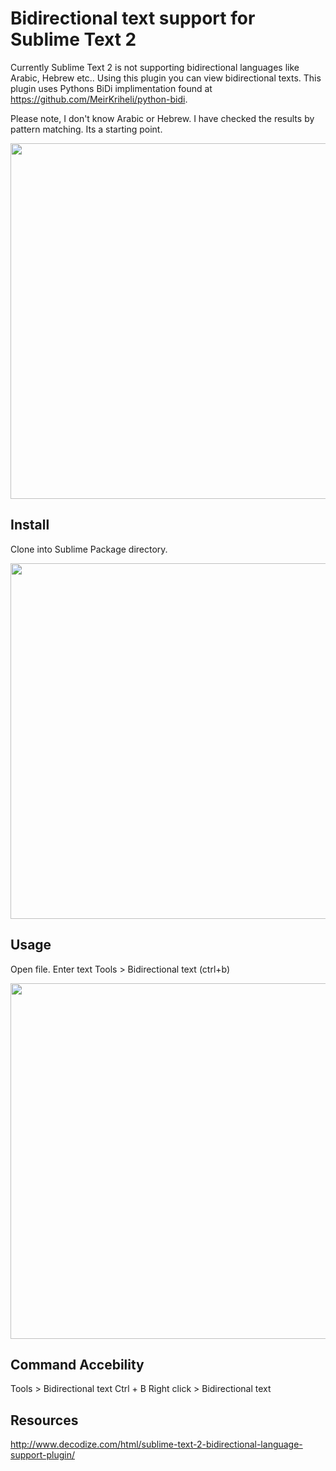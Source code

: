 Bidirectional text support for Sublime Text 2
===================

Currently Sublime Text 2 is not supporting bidirectional languages like Arabic, Hebrew etc.. Using this plugin you can view bidirectional texts. This plugin uses Pythons BiDi implimentation found at https://github.com/MeirKriheli/python-bidi.

Please note, I don't know Arabic or Hebrew. I have checked the results by pattern matching. Its a starting point. 

<img alt="" src="https://lh4.googleusercontent.com/-uTAx7dWbdxc/UG9lErVGZXI/AAAAAAAAEms/EWTAZA8D6e8/s800/bidi.jpg" title="Sublime Text 2 RTL Support" class="alignnone" width="800" height="569">

Install
-----------------
Clone into Sublime Package directory.

<img alt="" src="https://lh6.googleusercontent.com/-zm8xnRDkluI/UG9mLrQYgPI/AAAAAAAAEm0/8qOUUMngOlw/s800/rtl-sublime-text.jpg" title="Sublime Text 2 - BiDi Plugin" class="alignnone" width="800" height="569">



Usage
----------------------
Open file.
Enter text
Tools > Bidirectional text (ctrl+b)


<img alt="" src="https://lh6.googleusercontent.com/-o8kkAWZDmcw/UG9lAk9omKI/AAAAAAAAEmk/u__PYos0-IY/s800/bidi-sublime-text2.jpg" title="Sublime text 2 Bidirectional text" class="alignnone" width="800" height="569">


Command Accebility 
-------------------
Tools > Bidirectional text
Ctrl + B
Right click > Bidirectional text

Resources
----------
http://www.decodize.com/html/sublime-text-2-bidirectional-language-support-plugin/








